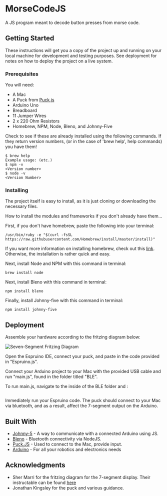 # MorseCodeJS
A JS program meant to decode button presses from morse code.

## Getting Started

These instructions will get you a copy of the project up and running on your local machine for development and testing purposes. See deployment for notes on how to deploy the project on a live system.

### Prerequisites

You will need: 
* A Mac
* A Puck from [Puck.js](http://www.espruino.com/Puck.js)
* Arduino Uno 
* Breadboard
* 11 Jumper Wires
* 2 x 220 Ohm Resistors
* Homebrew, NPM, Node, Bleno, and Johnny-Five

Check to see if these are already installed using the following commands. If they return version numbers, (or in the case of 'brew help', help commands) you have them!
```
$ brew help
Example usage: (etc.)
$ npm -v
<Version number>
$ node -v
<Version Number>
```

### Installing

The project itself is easy to install, as it is just cloning or downloading the necessary files.

How to install the modules and frameworks if you don't already have them...

First, if you don't have homebrew, paste the following into your terminal:

```
/usr/bin/ruby -e "$(curl -fsSL https://raw.githubusercontent.com/Homebrew/install/master/install)"
```

If you want more information on installing homebrew, check out this [link](https://docs.brew.sh/Installation). Otherwise, the installation is rather quick and easy.


Next, install Node and NPM with this command in terminal: 

```
brew install node
```

Next, install Bleno with this command in terminal: 

```
npm install bleno
```

Finally, install Johnny-five with this command in terminal: 

```
npm install johnny-five
```

## Deployment

Assemble your hardware according to the fritzing diagram below:

![Seven-Segment Fritzing Diagram](https://cdn.instructables.com/F5Q/WCQG/HUCTRJM2/F5QWCQGHUCTRJM2.LARGE.jpg?auto=webp)

Open the Espruino IDE, connect your puck, and paste in the code provided in "Espruino.js".

Connect your Arduino project to your Mac with the provided USB cable and run "main.js", found in the folder titled "BLE". 

To run main.js, navigate to the inside of the BLE folder and :

```

```

Immediately run your Espruino code. The puck should connect to your Mac via bluetooth, and as a result, affect the 7-segment output on the Arduino.

## Built With

* [Johnny-5](https://github.com/rwaldron/johnny-five) - A way to communicate with a connected Arduino using JS.
* [Bleno](https://github.com/noble/bleno) - Bluetooth connectivity via NodeJS.
* [Puck.JS](http://www.espruino.com/Puck.js) - Used to connect to the Mac, provide input.
* [Arduino](https://www.arduino.cc/) - For all your robotics and electronics needs

## Acknowledgments

* Sher Marri for the fritzing diagram for the 7-segment display. Their instructable can be found [here](http://www.instructables.com/id/7-Segment-Display-On-Arduino/)
* Jonathan Kingsley for the puck and various guidance.
